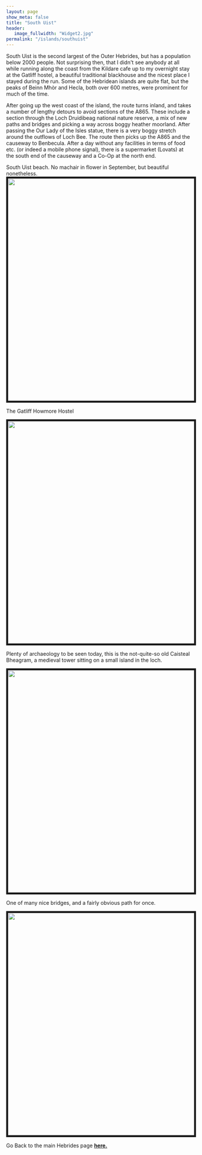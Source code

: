 ```yaml
---
layout: page
show_meta: false
title: "South Uist"
header:
   image_fullwidth: "Widget2.jpg"
permalink: "/islands/southuist"
---
```

South Uist is the second largest of the Outer Hebrides, but has a population below 2000 people. Not surprising then, that I didn't see anybody at all while running along the coast from the Kildare cafe up to my overnight stay at the Gatliff hostel, a beautiful traditional blackhouse and the nicest place I stayed during the run. Some of the Hebridean islands are quite flat, but the peaks of Beinn Mhòr and Hecla, both over 600 metres, were prominent for much of the time.

After going up the west coast of the island, the route turns inland, and takes a number of lengthy detours to avoid sections of the A865. These include a section through the Loch Druidibeag national nature reserve, a mix of new paths and bridges and picking a way across boggy heather moorland. After passing the Our Lady of the Isles statue, there is a very boggy stretch around the outflows of Loch Bee. The route then picks up the A865 and the causeway to Benbecula. After a day without any facilities in terms of food etc. (or indeed a mobile phone signal), there is a supermarket (Lovats) at the south end of the causeway and a Co-Op at the north end.

South Uist beach. No machair in flower in September, but beautiful nonetheless.
<img src="{{ site.urlimg }}IMG_20190904_123221177_HDR.jpg" width="800" height="600" border="5">

The Gatliff Howmore Hostel

<img src="{{ site.urlimg }}IMG_20190905_091537067_HDR.jpg" width="800" height="600" border="5">

Plenty of archaeology to be seen today, this is the not-quite-so old Caisteal Bheagram, a medieval tower sitting on a small island in the loch. 

<img src="{{ site.urlimg }}IMG_20190905_092959897.jpg" width="800" height="600" border="5">

One of many nice bridges, and a fairly obvious path for once.

<img src="{{ site.urlimg }}IMG_20190905_112131591_HDR.jpg" width="800" height="600" border="5">

Go Back to the main Hebrides page **<a href="{{ site.url }}{{ site.baseurl }}/islands/hebrides">here.</a>**
